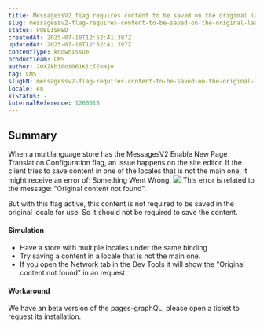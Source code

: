 ```yaml
---
title: MessagessV2 flag requires content to be saved on the original language
slug: messagessv2-flag-requires-content-to-be-saved-on-the-original-language
status: PUBLISHED
createdAt: 2025-07-18T12:52:41.397Z
updatedAt: 2025-07-18T12:52:41.397Z
contentType: knownIssue
productTeam: CMS
author: 2mXZkbi0oi061KicTExNjo
tag: CMS
slugEN: messagessv2-flag-requires-content-to-be-saved-on-the-original-language
locale: en
kiStatus: -
internalReference: 1260018
---
```


## Summary



When a multilanguage store has the MessagesV2 Enable New Page Translation Configuration flag, an issue happens on the site editor. If the client tries to save content in one of the locales that is not the main one, it might receive an error of: Something Went Wrong.
 ![](https://vtexhelp.zendesk.com/attachments/token/QOndCdSMiZtiGHYTBf0sYstQd/?name=image.png)
This error is related to the message: "Original content not found".

But with this flag active, this content is not required to be saved in the original locale for use. So it should not be required to save the content.


#### Simulation



- Have a store with multiple locales under the same binding
- Try saving a content in a locale that is not the main one.
- If you open the Network tab in the Dev Tools it will show the "Original content not found" in an request.


#### Workaround


We have an beta version of the pages-graphQL, please open a ticket to request its installation.



